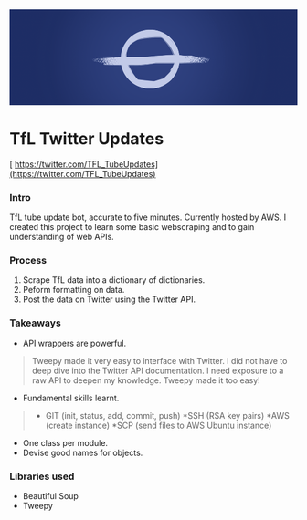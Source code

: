 <img src="https://github.com/caesaraugustus1738/tfl_updates/blob/main/tfl_updates_twitter_banner.png">

# TfL Twitter Updates

[ https://twitter.com/TFL_TubeUpdates](https://twitter.com/TFL_TubeUpdates)

### Intro
TfL tube update bot, accurate to five minutes. Currently hosted by AWS. I created this project to learn some basic webscraping and to gain understanding of web APIs.

### Process

1. Scrape TfL data into a dictionary of dictionaries.
1. Peform formatting on data.
1. Post the data on Twitter using the Twitter API.

### Takeaways
* API wrappers are powerful. 
>Tweepy made it very easy to interface with Twitter. I did not have to deep dive into the Twitter API documentation. I need exposure to a raw API to deepen my knowledge. Tweepy made it too easy!
* Fundamental skills learnt.
>* GIT (init, status, add, commit, push)
> *SSH (RSA key pairs)
> *AWS (create instance)
> *SCP (send files to AWS Ubuntu instance)
* One class per module.
* Devise good names for objects.


### Libraries used
* Beautiful Soup
* Tweepy
